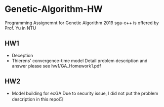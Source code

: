 # Genetic-Algorithm-HW
Programming Assignemnt for Genetic Algorithm 2019
sga-c++ is offered by Prof. Yu in NTU

## HW1
- Deception
- Thierens' convergence-time model
Detail problem description and answer please see hw1/GA_Homework1.pdf

## HW2
- Model building for ecGA
Due to security issue, I did not put the problem description in this repoㄖ